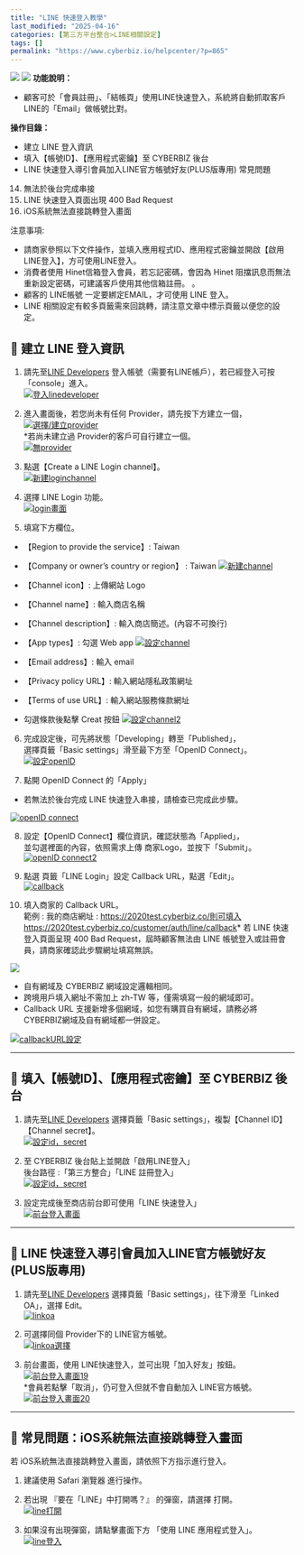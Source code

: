 ```yaml
---
title: "LINE 快速登入教學"
last_modified: "2025-04-16"
categories: [第三方平台整合>LINE相關設定]
tags: []
permalink: "https://www.cyberbiz.io/helpcenter/?p=865"
---
```


![](https://www.cyberbiz.io/helpcenter/wp-content/uploads/一般版3.png)
![](https://www.cyberbiz.io/helpcenter/wp-content/uploads/PLUS版3.png)
**功能說明：**  

* 顧客可於「會員註冊」、「結帳頁」使用LINE快速登入，系統將自動抓取客戶LINE的「Email」做帳號比對。

**操作目錄：**

* 建立 LINE 登入資訊 
* 填入【帳號ID】、【應用程式密鑰】至 CYBERBIZ 後台
* LINE 快速登入導引會員加入LINE官方帳號好友(PLUS版專用)
常見問題

14. 無法於後台完成串接
15. LINE 快速登入頁面出現 400 Bad Request
16. iOS系統無法直接跳轉登入畫面

注意事項:  

* 請商家參照以下文件操作，並填入應用程式ID、應用程式密鑰並開啟【啟用LINE登入】，方可使用LINE登入。
* 消費者使用 Hinet信箱登入會員，若忘記密碼，會因為 Hinet 阻擋訊息而無法重新設定密碼，可建議客戶使用其他信箱註冊。 。
* 顧客的 LINE帳號 一定要綁定EMAIL，才可使用 LINE 登入。 
* LINE 相關設定有較多頁籤需來回跳轉，請注意文章中標示頁籤以便您的設定。



## 📌 建立 LINE 登入資訊

1. 請先至[LINE Developers](https://developers.line.biz/en/) 登入帳號（需要有LINE帳戶），若已經登入可按「console」進入。  
[![登入linedeveloper](https://www.cyberbiz.io/helpcenter/wp-content/uploads/LINE快速登入01.png)](https://www.cyberbiz.io/helpcenter/wp-content/uploads/LINE快速登入01.png)



2. 進入畫面後，若您尚未有任何 Provider，請先按下方建立一個，  
[![選擇/建立provider](https://www.cyberbiz.io/helpcenter/wp-content/uploads/LINE快速登入02-h.png)](https://www.cyberbiz.io/helpcenter/wp-content/uploads/LINE快速登入02-h.png)  
*若尚未建立過 Provider的客戶可自行建立一個。  
[![無provider](https://www.cyberbiz.io/helpcenter/wp-content/uploads/LINE快速登入03.png)](https://www.cyberbiz.io/helpcenter/wp-content/uploads/LINE快速登入03.png)



3. 點選【Create a LINE Login channel】。  
[![新建loginchannel](https://www.cyberbiz.io/helpcenter/wp-content/uploads/LINE快速登入04-h.png)](https://www.cyberbiz.io/helpcenter/wp-content/uploads/LINE快速登入04-h.png)



4. 選擇 LINE Login 功能。  
[![login畫面](https://www.cyberbiz.io/helpcenter/wp-content/uploads/LINE快速登入05.png)](https://www.cyberbiz.io/helpcenter/wp-content/uploads/LINE快速登入05.png)



5. 填寫下方欄位。  

* 【Region to provide the service】: Taiwan 
* 【Company or owner’s country or region】 : Taiwan
[![新建channel](https://www.cyberbiz.io/helpcenter/wp-content/uploads/LINE快速登入06.png)](https://www.cyberbiz.io/helpcenter/wp-content/uploads/LINE快速登入06.png)  

* 【Channel icon】: 上傳網站 Logo
* 【Channel name】: 輸入商店名稱
* 【Channel description】: 輸入商店簡述。(內容不可換行)
* 【App types】: 勾選 Web app
[![設定channel](https://www.cyberbiz.io/helpcenter/wp-content/uploads/LINE快速登入07.png)](https://www.cyberbiz.io/helpcenter/wp-content/uploads/LINE快速登入07.png)  

* 【Email address】: 輸入 email
* 【Privacy policy URL】: 輸入網站隱私政策網址
* 【Terms of use URL】: 輸入網站服務條款網址
* 勾選條款後點擊 Creat 按鈕
[![設定channel2](https://www.cyberbiz.io/helpcenter/wp-content/uploads/LINE快速登入08.png)](https://www.cyberbiz.io/helpcenter/wp-content/uploads/LINE快速登入08.png)  


6. 完成設定後，可先將狀態「Developing」轉至「Published」，  
選擇頁籤「Basic settings」滑至最下方至「OpenID Connect」。  
[![設定openID](https://www.cyberbiz.io/helpcenter/wp-content/uploads/LINE快速登入09.png)](https://www.cyberbiz.io/helpcenter/wp-content/uploads/LINE快速登入09.png)



7. 點開 OpenID Connect 的「Apply」 
* 若無法於後台完成 LINE 快速登入串接，請檢查已完成此步驟。

[![openID connect](https://www.cyberbiz.io/helpcenter/wp-content/uploads/LINE快速登入10.png)](https://www.cyberbiz.io/helpcenter/wp-content/uploads/LINE快速登入10.png)



8. 設定【OpenID Connect】欄位資訊，確認狀態為「Applied」，  
並勾選裡面的內容，依照需求上傳 商家Logo，並按下「Submit」。  
[![openID connect2](https://www.cyberbiz.io/helpcenter/wp-content/uploads/LINE快速登入11.png)](https://www.cyberbiz.io/helpcenter/wp-content/uploads/LINE快速登入11.png)



9. 點選 頁籤「LINE Login」設定 Callback URL，點選「Edit」。   
[![callback](https://www.cyberbiz.io/helpcenter/wp-content/uploads/LINE快速登入12.png)](https://www.cyberbiz.io/helpcenter/wp-content/uploads/LINE快速登入12.png)



10. 填入商家的 Callback URL。  
範例 : 我的商店網址 : https://2020test.cyberbiz.co/則可填入 https://2020test.cyberbiz.co/customer/auth/line/callback* 若 LINE 快速登入頁面呈現 400 Bad Request，屆時顧客無法由 LINE 帳號登入或註冊會員，請商家確認此步驟網址填寫無誤。


![](https://www.cyberbiz.io/support/wp-content/uploads/fountain-pen.png)

* 自有網域及 CYBERBIZ 網域設定邏輯相同。
* 跨境用戶填入網址不需加上 zh-TW 等，僅需填寫一般的網域即可。
* Callback URL 支援新增多個網域，如您有購買自有網域，請務必將 CYBERBIZ網域及自有網域都一併設定。


[![callbackURL設定](https://www.cyberbiz.io/helpcenter/wp-content/uploads/LINE快速登入13.png)](https://www.cyberbiz.io/helpcenter/wp-content/uploads/LINE快速登入13.png)



* * *

## 📌 填入【帳號ID】、【應用程式密鑰】至 CYBERBIZ 後台



1. 請先至[LINE Developers](https://developers.line.biz/en/) 選擇頁籤「Basic settings」，複製【Channel ID】【Channel secret】。  
[![設定id，secret](https://www.cyberbiz.io/helpcenter/wp-content/uploads/LINE快速登入14.png)](https://www.cyberbiz.io/helpcenter/wp-content/uploads/LINE快速登入14.png)



2. 至 CYBERBIZ 後台貼上並開啟「啟用LINE登入」  
後台路徑 :「第三方整合」「LINE 註冊登入」  
[![設定id，secret](https://www.cyberbiz.io/helpcenter/wp-content/uploads/LINE快速登入15.png)](https://www.cyberbiz.io/helpcenter/wp-content/uploads/LINE快速登入15.png)



3. 設定完成後至商店前台即可使用「LINE 快速登入」  
[![前台登入畫面](https://www.cyberbiz.io/helpcenter/wp-content/uploads/LINE快速登入16.png)](https://www.cyberbiz.io/helpcenter/wp-content/uploads/LINE快速登入16.png)



* * *

## 📌 LINE 快速登入導引會員加入LINE官方帳號好友(PLUS版專用)

1. 請先至[LINE Developers](https://developers.line.biz/en/) 選擇頁籤「Basic settings」，往下滑至「Linked OA」，選擇 Edit。  
[![linkoa](https://www.cyberbiz.io/support/wp-content/uploads/LINE快速登入17.png)](https://www.cyberbiz.io/support/wp-content/uploads/LINE快速登入17.png)



2. 可選擇同個 Provider下的 LINE官方帳號。  
[![linkoa選擇](https://www.cyberbiz.io/support/wp-content/uploads/LINE快速登入18.png)](https://www.cyberbiz.io/support/wp-content/uploads/LINE快速登入18.png)



3. 前台畫面，使用 LINE快速登入，並可出現「加入好友」按鈕。  
[![前台登入畫面19](https://www.cyberbiz.io/support/wp-content/uploads/LINE快速登入19.png)](https://www.cyberbiz.io/support/wp-content/uploads/LINE快速登入19.png)  
*會員若點擊「取消」，仍可登入但就不會自動加入 LINE官方帳號。  
[![前台登入畫面20](https://www.cyberbiz.io/support/wp-content/uploads/LINE快速登入20.png)](https://www.cyberbiz.io/support/wp-content/uploads/LINE快速登入20.png)

* * *

## 📌 常見問題：iOS系統無法直接跳轉登入畫面

若 iOS系統無法直接跳轉登入畫面，請依照下方指示進行登入。  


1. 建議使用 Safari 瀏覽器 進行操作。 


2. 若出現 『要在「LINE」中打開嗎？』 的彈窗，請選擇 打開。  
[![line打開](https://www.cyberbiz.io/support/wp-content/uploads/LINE快速登入22.png)](https://www.cyberbiz.io/support/wp-content/uploads/LINE快速登入22.png)



3. 如果沒有出現彈窗，請點擊畫面下方 「使用 LINE 應用程式登入」。  
[![line登入](https://www.cyberbiz.io/support/wp-content/uploads/LINE快速登入23.png)](https://www.cyberbiz.io/support/wp-content/uploads/LINE快速登入23.png)



